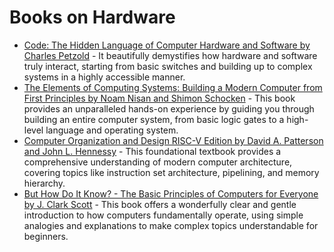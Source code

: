 # Books on Hardware

*   [Code: The Hidden Language of Computer Hardware and Software by Charles Petzold](https://www.amazon.com/Code-Hidden-Language-Computer-Hardware/dp/0137909101/) - It beautifully demystifies how hardware and software truly interact, starting from basic switches and building up to complex systems in a highly accessible manner.
*   [The Elements of Computing Systems: Building a Modern Computer from First Principles by Noam Nisan and Shimon Schocken](https://www.amazon.com/Elements-Computing-Systems-Second-Principles/dp/0262539802/) - This book provides an unparalleled hands-on experience by guiding you through building an entire computer system, from basic logic gates to a high-level language and operating system.
*   [Computer Organization and Design RISC-V Edition by David A. Patterson and John L. Hennessy](https://www.amazon.com/Computer-Organization-Design-RISC-V-Architecture/dp/0128203303/) - This foundational textbook provides a comprehensive understanding of modern computer architecture, covering topics like instruction set architecture, pipelining, and memory hierarchy.
*   [But How Do It Know? - The Basic Principles of Computers for Everyone by J. Clark Scott](https://www.amazon.com/But-How-Do-Know-Principles/dp/0615303765/) - This book offers a wonderfully clear and gentle introduction to how computers fundamentally operate, using simple analogies and explanations to make complex topics understandable for beginners.